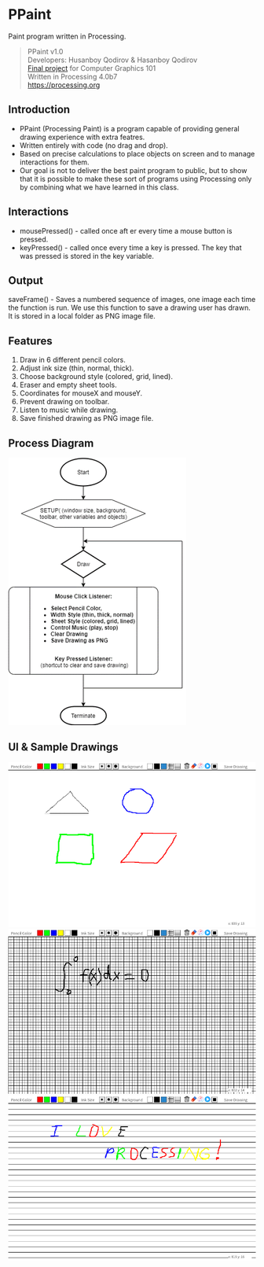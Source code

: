 # PPaint
 Paint program written in Processing.

> PPaint v1.0  
> Developers: Husanboy Qodirov & Hasanboy Qodirov  
> [Final project](PPaint_Final_Project.pdf) for Computer Graphics 101    
> Written in Processing 4.0b7  
> https://processing.org


## Introduction

* PPaint (Processing Paint) is a program capable of providing general drawing experience with extra featres.
* Written entirely with code (no drag and drop).
* Based on precise calculations to place objects on screen and to manage interactions for them.
* Our goal is not to deliver the best paint program to public, but to show that it is possible to make these sort of programs using Processing only by combining what we have learned in this class.

## Interactions

* mousePressed() - called once aft er every time a mouse button is pressed.
* keyPressed() -  called once every time a key is pressed. The key that was pressed is stored in the key variable.

## Output

saveFrame() - Saves a numbered sequence of images, one image each time the function is run. We use this function to save a drawing user has drawn. It is stored in a local folder as PNG image file.

## Features
1. Draw in 6 different pencil colors.
2. Adjust ink size (thin, normal, thick).
3. Choose background style (colored, grid, lined).
4. Eraser and empty sheet tools.
5. Coordinates for mouseX and mouseY.
6. Prevent drawing on toolbar.
7. Listen to music while drawing.
8. Save finished drawing as PNG image file.

## Process Diagram

![](process_diagram.png)

## UI & Sample Drawings

![](drawings/drawing17092.png)
![](drawings/drawing23823.png)
![](drawings/drawing30276.png)